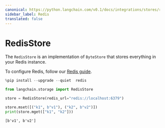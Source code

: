 ```yaml
---
canonical: https://python.langchain.com/v0.1/docs/integrations/stores/redis
sidebar_label: Redis
translated: false
---
```


# RedisStore

The `RedisStore` is an implementation of `ByteStore` that stores everything in your Redis instance.

To configure Redis, follow our [Redis guide](/docs/integrations/providers/redis).

```python
%pip install --upgrade --quiet  redis
```

```python
from langchain.storage import RedisStore

store = RedisStore(redis_url="redis://localhost:6379")

store.mset([("k1", b"v1"), ("k2", b"v2")])
print(store.mget(["k1", "k2"]))
```

```output
[b'v1', b'v2']
```